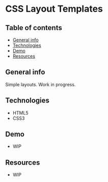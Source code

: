 # CSS Layout Templates

## Table of contents

- [General info](#general-info)
- [Technologies](#technologies)
- [Demo](#demo)
- [Resources](#resources)

## General info

Simple layouts. Work in progress.

## Technologies

- HTML5
- CSS3

## Demo

- WIP

## Resources

- WIP
